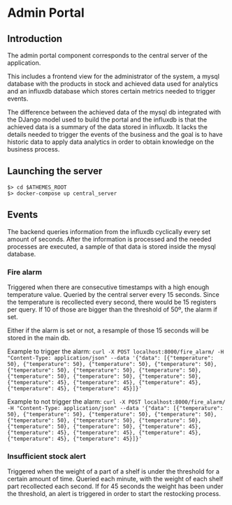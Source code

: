 # Admin Portal
## Introduction

The admin portal component corresponds to the central server of the application. 

This includes a frontend view for the administrator of the system, a mysql database with the 
products in stock and achieved data used for analytics and an influxdb database which stores 
certain metrics needed to trigger events.

The difference between the achieved data of the mysql db integrated with the DJango model used to 
build the portal and the influxdb is that the achieved data is a summary of the data stored in 
influxdb. It lacks the details needed to trigger the events of the business and the goal is to have
historic data to apply data analytics in order to obtain knowledge on the business process.

## Launching the server

```
$> cd $ATHEMES_ROOT
$> docker-compose up central_server
```
## Events

The backend queries information from the influxdb cyclically every set amount of seconds. After the
information is processed and the needed processes are executed, a sample of that data is stored 
inside the mysql database.

### Fire alarm
Triggered when there are consecutive timestamps with a high enough temperature value.
Queried by the central server every 15 seconds. Since the temperature is recollected every second,
there would be 15 registers per query. If 10 of those are bigger than the threshold of 50º, the 
alarm if set.

Either if the alarm is set or not, a resample of those 15 seconds will be stored in the main db.

Example to trigger the alarm:
`curl -X POST localhost:8000/fire_alarm/ -H "Content-Type: application/json" --data '{"data": [{"temperature": 50}, {"temperature": 50}, {"temperature": 50}, {"temperature": 50}, {"temperature": 50}, {"temperature": 50}, {"temperature": 50}, {"temperature": 50}, {"temperature": 50}, {"temperature": 50}, {"temperature": 45}, {"temperature": 45}, {"temperature": 45}, {"temperature": 45}, {"temperature": 45}]}'`

Example to not trigger the alarm:
`curl -X POST localhost:8000/fire_alarm/ -H "Content-Type: application/json" --data '{"data": [{"temperature": 50}, {"temperature": 50}, {"temperature": 50}, {"temperature": 50}, {"temperature": 50}, {"temperature": 50}, {"temperature": 50}, {"temperature": 50}, {"temperature": 50}, {"temperature": 45}, {"temperature": 45}, {"temperature": 45}, {"temperature": 45}, {"temperature": 45}, {"temperature": 45}]}'`

### Insufficient stock alert
Triggered when the weight of a part of a shelf is under the threshold for a certain amount of time. 
Queried each minute, with the weight of each shelf part recollected each second. If for 45 seconds
the weight has been under the threshold, an alert is triggered in order to start the restocking 
process.
